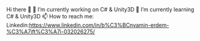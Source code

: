Hi there 👋
🔭 I’m currently working on C# & Unity3D
🌱 I’m currently learning C# & Unity3D
📫 How to reach me:
Linkedin:https://www.linkedin.com/in/b%C3%BCnyamin-erdem-%C3%A7ift%C3%A7i-032026275/
